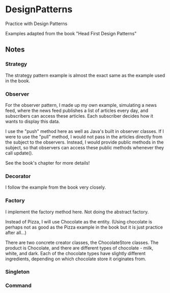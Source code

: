 # DesignPatterns
Practice with Design Patterns

Examples adapted from the book "Head First Design Patterns"

## Notes
### Strategy
The strategy pattern example is almost the exact same as the example used in the book.

### Observer
For the observer pattern, I made up my own example, simulating a news feed, where the news feed publishes a list of 
articles every day, and subscribers can access these articles. Each subscriber decides how it wants to display this data.

I use the "push" method here as well as Java's built in observer classes. If I were to use the "pull" method,
I would not pass in the articles directly from the subject to the observers. 
Instead, I would provide public methods in the subject, so that observers can access these public methods
whenever they call update().

See the book's chapter for more details!

### Decorator
I follow the example from the book very closely.

### Factory
I implement the factory method here. Not doing the abstract factory.

Instead of Pizza, I will use Chocolate as the entity.
(Using chocolate is perhaps not as good as the Pizza example in the book but it is just practice after all...)

There are two concrete creator classes, the ChocolateStore classes.
The product is Chocolate, and there are different types of chocolate - milk, white, and dark.
Each of the chocolate types have slightly different ingredients, depending on which chocolate store it originates from.

### Singleton

### Command

